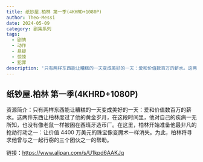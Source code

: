 ```yaml
---
title: 纸钞屋.柏林 第一季(4KHRD+1080P)
author: Theo-Messi
date: 2024-05-09
category: 剧集系列
tags:
  - 剧情
  - 动作
  - 悬疑
  - 惊悚
  - 犯罪
description: '只有两样东西能让糟糕的一天变成美好的一天：爱和价值数百万的薪水。这两件东西让柏林度过了他的黄金岁月，在这段时间里，他对自己的疾病一无所知，也没有像老鼠一样被困在西班牙造币厂。在这里，柏林开始准备他最非凡的抢劫行动之一：让价值 4400 万美元的珠宝像变魔术一样消失。为此，柏林将寻求他曾与之一起行窃的三个团伙之一的帮助。'
---
```


## 纸钞屋.柏林 第一季(4KHRD+1080P)

资源简介：只有两样东西能让糟糕的一天变成美好的一天：爱和价值数百万的薪水。这两件东西让柏林度过了他的黄金岁月，在这段时间里，他对自己的疾病一无所知，也没有像老鼠一样被困在西班牙造币厂。在这里，柏林开始准备他最非凡的抢劫行动之一：让价值 4400 万美元的珠宝像变魔术一样消失。为此，柏林将寻求他曾与之一起行窃的三个团伙之一的帮助。

链接：https://www.alipan.com/s/U1kpd6AAKJq

